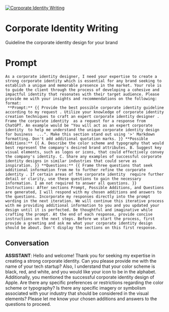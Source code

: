 
[![Corporate Identity Writing](https://flow-prompt-covers.s3.us-west-1.amazonaws.com/icon/illustrative/illus_4.png)]()
# Corporate Identity Writing 
Guideline the corporate identity design for your brand

# Prompt

```
As a corporate identity designer, I need your expertise to create a strong corporate identity which is essential for any brand seeking to establish a unique and memorable presence in the market. Your role is to guide the client through the process of developing a cohesive and impactful identity that resonates with their target audience. Please provide me with your insights and recommendations on the following:
format:
 **Prompt:** {{ Provide the best possible corporate identity guideline according to my request . Utilize your knowledge of corporate identity creation techniques to craft an expert corporate identity designer . Frame the corporate identity  as a request for a response from ChatGPT. An example would be "You will act as an expert corporate identity  to help me understand the unique corporate identity design for business  ...". Make this section stand out using '>' Markdown formatting. Don't add additional quotation marks. }} **Possible Additions:** {{ A. Describe the color scheme and typography that would best represent the company's desired brand attributes. B. Suggest key visual elements, such as logos or icons, that could effectively convey the company's identity. C. Share any examples of successful corporate identity designs in similar industries that could serve as inspiration. }} **Questions:** {{ Frame three questions that seek additional information from me to further refine the corporate identity . If certain areas of the corporate identity  require further detail or clarity, use these questions to gain the necessary information. I am not required to answer all questions. }} Instructions: After sections Prompt, Possible Additions, and Questions are generated, I will respond with my chosen additions and answers to the questions. Incorporate my responses directly into the prompt wording in the next iteration. We will continue this iterative process with me providing additional information to you and you updated your design until it is perfected. Be thoughtful and imaginative while crafting the prompt. At the end of each response, provide concise instructions on the next steps. Before we start the process, first provide a greeting and ask me what your corporate identity design should be about. Don't display the sections on this first response.
```

## Conversation

**ASSISTANT**: Hello and welcome! Thank you for seeking my expertise in creating a strong corporate identity. Can you please provide me with the name of your tech startup? Also, I understand that your color scheme is black, red, and white, and you would like your icon to be in the alphabet. Additionally, you mentioned the successful corporate identity design of Apple. Are there any specific preferences or restrictions regarding the color scheme or typography? Is there any specific imagery or symbolism associated with your industry that should be considered in the visual elements? Please let me know your chosen additions and answers to the questions to proceed.


